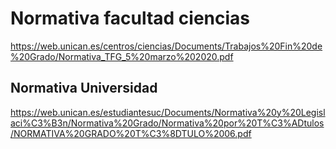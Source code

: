 # Normativa facultad ciencias

https://web.unican.es/centros/ciencias/Documents/Trabajos%20Fin%20de%20Grado/Normativa_TFG_5%20marzo%202020.pdf

## Normativa Universidad

https://web.unican.es/estudiantesuc/Documents/Normativa%20y%20Legislaci%C3%B3n/Normativa%20Grado/Normativa%20por%20T%C3%ADtulos/NORMATIVA%20GRADO%20T%C3%8DTULO%2006.pdf